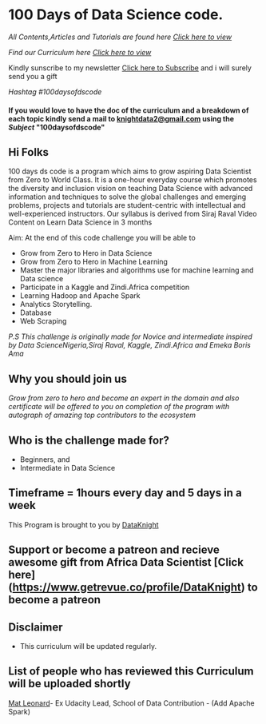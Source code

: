 # 100 Days of Data Science code.

*All Contents,Articles and Tutorials are found here [Click here to view](www.medium.com/100daysofdscode)*

*Find our Curriculum here [Click here to view](https://github.com/Emekaborisama/100daysofdscode/blob/master/Curriculum.md)*

Kindly sunscribe to my newsletter [Click here to Subscribe](https://www.getrevue.co/profile/DataKnight) and i will surely send you a gift 


*Hashtag #100daysofdscode*

#### If you would love to have the doc of the curriculum and a breakdown of each topic kindly send a mail to knightdata2@gmail.com using the *Subject* "100daysofdscode"

## Hi Folks

100 days ds code is a program which aims to grow aspiring Data Scientist from Zero to World Class. It is a one-hour everyday course which promotes the diversity and inclusion vision on teaching Data Science with advanced information and techniques to solve the global challenges and emerging problems, projects and tutorials are student-centric with intellectual and well-experienced instructors. Our syllabus is derived from Siraj Raval Video Content on Learn Data Science in 3 months

Aim: At the end of this code challenge you will be able to 
*  Grow from Zero to Hero in Data Science
*  Grow from Zero to Hero in Machine Learning
*  Master the major libraries and algorithms use for machine learning and Data science  
*  Participate in a Kaggle and Zindi.Africa competition 
*  Learning Hadoop and Apache Spark
*  Analytics Storytelling.
*  Database
*  Web Scraping


*P.S This challenge is originally made for Novice and intermediate inspired by Data ScienceNigeria,Siraj Raval, Kaggle, Zindi.Africa and Emeka Boris Ama*


## Why you should join us
*Grow from zero to hero and become an expert in the domain and also certificate will be offered to you on completion of the program with autograph of amazing top contributors to the ecosystem*

## Who is the challenge made for?
- Beginners, and
- Intermediate in Data Science

## Timeframe = 1hours every day and 5 days in a week

This Program is brought to you by [DataKnight](Twitter.com/emeka_boris)
## Support or become a patreon and recieve awesome gift from Africa Data Scientist [Click here] (https://www.getrevue.co/profile/DataKnight) to become a patreon

## Disclaimer
- This curriculum will be updated regularly.

## List of people who has reviewed this Curriculum will be uploaded shortly
[Mat Leonard](https://twitter.com/MatDrinksTea)- Ex Udacity Lead, School of Data
Contribution - (Add Apache Spark) 
